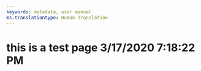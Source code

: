 ```yaml
---
keywords: metadata, user manual
ms.translationtype: Human Translation
---
```

# this is a test page 3/17/2020 7:18:22 PM